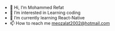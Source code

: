 - 👋 Hi, I’m Mohammed Refat
- 👀 I’m interested in Learning coding
- 🌱 I’m currently learning React-Native
- 📫 How to reach me meozalat2002@hotmail.com

<!---
meozalat2022/meozalat2022 is a ✨ special ✨ repository because its `README.md` (this file) appears on your GitHub profile.
You can click the Preview link to take a look at your changes.
--->
